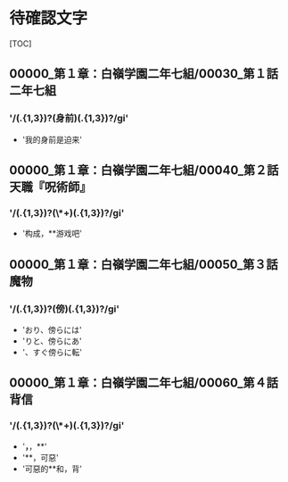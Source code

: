 # 待確認文字

[TOC]

## 00000_第１章：白嶺学園二年七組/00030_第１話　二年七組

### '/(.{1,3})?(身前)(.{1,3})?/gi'

- '我的身前是迫来'


## 00000_第１章：白嶺学園二年七組/00040_第２話　天職『呪術師』

### '/(.{1,3})?(\\*+)(.{1,3})?/gi'

- '构成，**游戏吧'


## 00000_第１章：白嶺学園二年七組/00050_第３話　魔物

### '/(.{1,3})?(傍)(.{1,3})?/gi'

- 'おり、傍らには'
- 'りと、傍らにあ'
- '、すぐ傍らに転'


## 00000_第１章：白嶺学園二年七組/00060_第４話　背信

### '/(.{1,3})?(\\*+)(.{1,3})?/gi'

- '**，**，**'
- '**，可惡'
- '可惡的**和，背'
